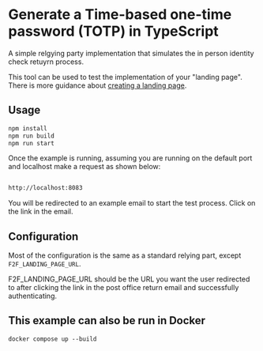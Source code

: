 # Generate a Time-based one-time password (TOTP) in TypeScript

A simple relgying party implementation that simulates the in person identity check retuyrn process.

This tool can be used to test the implementation of your "landing page". There is more guidance about [creating a landing page](LINK).

## Usage

```bash
npm install
npm run build
npm run start
```

Once the example is running, assuming you are running on the default port and localhost make a request as shown below:

```bash

http://localhost:8083

```

You will be redirected to an example email to start the test process. Click on the link in the email.

## Configuration

Most of the configuration is the same as a standard relying part, except `F2F_LANDING_PAGE_URL`.

F2F_LANDING_PAGE_URL should be the URL you want the user redirected to after clicking the link in the post office return email and successfully authenticating.

## This example can also be run in Docker

`docker compose up --build`
